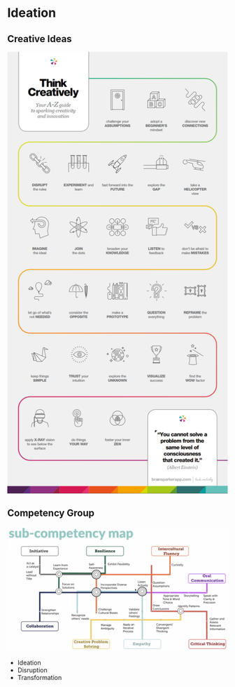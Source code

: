# Ideation

## Creative Ideas

![](<../.gitbook/assets/image (198).png>)

## Competency Group

![](<../.gitbook/assets/image (199).png>)

* Ideation
* Disruption
* Transformation

